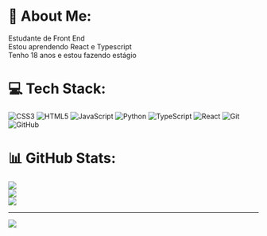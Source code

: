 # 💫 About Me:
Estudante de Front End<br>Estou aprendendo React e Typescript<br>Tenho 18 anos e estou fazendo estágio


# 💻 Tech Stack:
![CSS3](https://img.shields.io/badge/css3-%231572B6.svg?style=for-the-badge&logo=css3&logoColor=white) ![HTML5](https://img.shields.io/badge/html5-%23E34F26.svg?style=for-the-badge&logo=html5&logoColor=white) ![JavaScript](https://img.shields.io/badge/javascript-%23323330.svg?style=for-the-badge&logo=javascript&logoColor=%23F7DF1E) ![Python](https://img.shields.io/badge/python-3670A0?style=for-the-badge&logo=python&logoColor=ffdd54) ![TypeScript](https://img.shields.io/badge/typescript-%23007ACC.svg?style=for-the-badge&logo=typescript&logoColor=white) ![React](https://img.shields.io/badge/react-%2320232a.svg?style=for-the-badge&logo=react&logoColor=%2361DAFB) ![Git](https://img.shields.io/badge/git-%23F05033.svg?style=for-the-badge&logo=git&logoColor=white) ![GitHub](https://img.shields.io/badge/github-%23121011.svg?style=for-the-badge&logo=github&logoColor=white)
# 📊 GitHub Stats:
![](https://github-readme-stats.vercel.app/api?username=RafaelErnandes&theme=radical&hide_border=false&include_all_commits=false&count_private=false)<br/>
![](https://github-readme-streak-stats.herokuapp.com/?user=RafaelErnandes&theme=radical&hide_border=false)<br/>
![](https://github-readme-stats.vercel.app/api/top-langs/?username=RafaelErnandes&theme=radical&hide_border=false&include_all_commits=false&count_private=false&layout=compact)

---
[![](https://visitcount.itsvg.in/api?id=RafaelErnandes&icon=0&color=0)](https://visitcount.itsvg.in)

<!-- Proudly created with GPRM ( https://gprm.itsvg.in ) -->